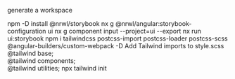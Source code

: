 generate a workspace


npm -D install @nrwl/storybook
nx g @nrwl/angular:storybook-configuration ui
nx g component input --project=ui --export
nx run ui:storybook
npm i tailwindcss postcss-import postcss-loader postcss-scss @angular-builders/custom-webpack -D
Add Tailwind imports to style.scss
@tailwind base;  
@tailwind components;  
@tailwind utilities;
npx tailwind init

